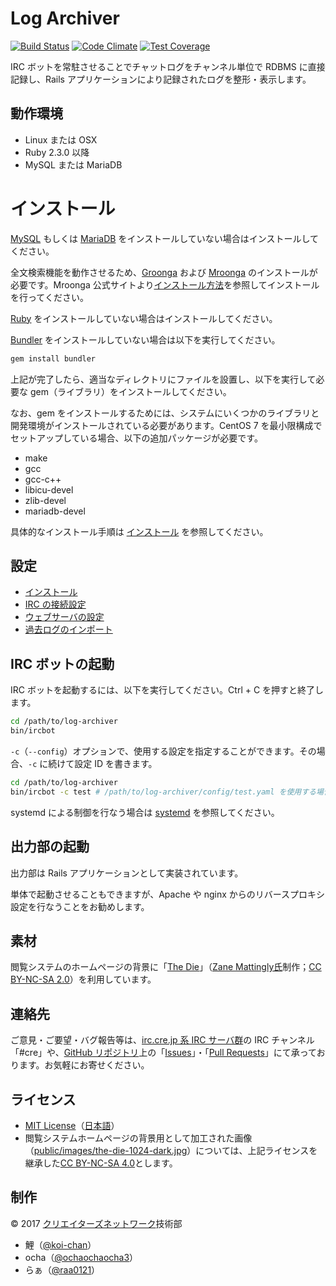 # Log Archiver

[![Build Status](https://travis-ci.org/cre-ne-jp/log-archiver.svg?branch=master)](https://travis-ci.org/cre-ne-jp/log-archiver)
[![Code Climate](https://codeclimate.com/github/cre-ne-jp/log-archiver/badges/gpa.svg)](https://codeclimate.com/github/cre-ne-jp/log-archiver)
[![Test Coverage](https://codeclimate.com/github/cre-ne-jp/log-archiver/badges/coverage.svg)](https://codeclimate.com/github/cre-ne-jp/log-archiver/coverage)

IRC ボットを常駐させることでチャットログをチャンネル単位で RDBMS に直接記録し、Rails アプリケーションにより記録されたログを整形・表示します。

## 動作環境

* Linux または OSX
* Ruby 2.3.0 以降
* MySQL または MariaDB

# インストール

[MySQL](https://www-jp.mysql.com/) もしくは [MariaDB](https://mariadb.org/) をインストールしていない場合はインストールしてください。

全文検索機能を動作させるため、[Groonga](http://groonga.org/ja/) および [Mroonga](http://mroonga.org/ja/) のインストールが必要です。Mroonga 公式サイトより[インストール方法](http://mroonga.org/ja/docs/install.html)を参照してインストールを行ってください。

[Ruby](http://www.ruby-lang.org/) をインストールしていない場合はインストールしてください。

[Bundler](http://bundler.io/) をインストールしていない場合は以下を実行してください。

```bash
gem install bundler
```

上記が完了したら、適当なディレクトリにファイルを設置し、以下を実行して必要な gem（ライブラリ）をインストールしてください。

なお、gem をインストールするためには、システムにいくつかのライブラリと開発環境がインストールされている必要があります。CentOS 7 を最小限構成でセットアップしている場合、以下の追加パッケージが必要です。

* make
* gcc
* gcc-c++
* libicu-devel
* zlib-devel
* mariadb-devel

具体的なインストール手順は [インストール](doc/install.md) を参照してください。

## 設定

* [インストール](doc/install.md)
* [IRC の接続設定](doc/irc.md)
* [ウェブサーバの設定](doc/nginx.md)
* [過去ログのインポート](doc/import.md)

## IRC ボットの起動

IRC ボットを起動するには、以下を実行してください。Ctrl + C を押すと終了します。

```bash
cd /path/to/log-archiver
bin/ircbot
```

`-c`（`--config`）オプションで、使用する設定を指定することができます。その場合、`-c` に続けて設定 ID を書きます。

```bash
cd /path/to/log-archiver
bin/ircbot -c test # /path/to/log-archiver/config/test.yaml を使用する場合
```

systemd による制御を行なう場合は [systemd](doc/systemd.md) を参照してください。

## 出力部の起動

出力部は Rails アプリケーションとして実装されています。

単体で起動させることもできますが、Apache や nginx からのリバースプロキシ設定を行なうことをお勧めします。

## 素材

閲覧システムのホームページの背景に「[The Die](https://www.flickr.com/photos/n0rfin/8029041600/)」（[Zane Mattingly氏](https://www.flickr.com/photos/n0rfin/)制作；[CC BY-NC-SA 2.0](https://creativecommons.org/licenses/by-nc-sa/2.0/deed.ja)）を利用しています。

## 連絡先

ご意見・ご要望・バグ報告等は、[irc.cre.jp 系 IRC サーバ群](http://www.cre.ne.jp/services/irc)の IRC チャンネル「#cre」や、[GitHub リポジトリ](https://github.com/cre-ne-jp/log-archiver)上の「[Issues](https://github.com/cre-ne-jp/log-archiver/issues)」・「[Pull Requests](https://github.com/cre-ne-jp/log-archiver/pulls)」にて承っております。お気軽にお寄せください。

ライセンス
----------

* [MIT License](LICENSE)（[日本語](LICENSE.ja)）
* 閲覧システムホームページの背景用として加工された画像（[public/images/the-die-1024-dark.jpg](public/images/the-die-1024-dark.jpg)）については、上記ライセンスを継承した[CC BY-NC-SA 4.0](https://creativecommons.org/licenses/by-nc-sa/4.0/deed.ja)とします。

制作
----

&copy; 2017 [クリエイターズネットワーク](http://www.cre.ne.jp/)技術部

* 鯉（[@koi-chan](https://github.com/koi-chan)）
* ocha（[@ochaochaocha3](https://github.com/ochaochaocha3)）
* らぁ（[@raa0121](https://github.com/raa0121)）
